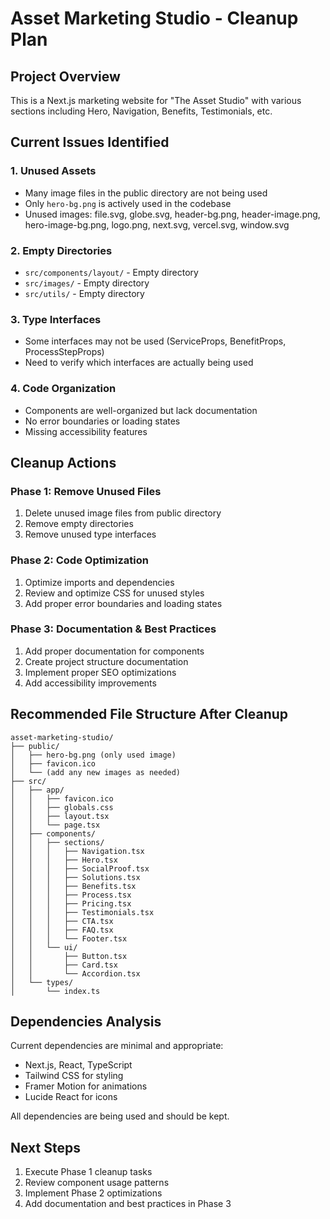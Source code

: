 # Asset Marketing Studio - Cleanup Plan

## Project Overview
This is a Next.js marketing website for "The Asset Studio" with various sections including Hero, Navigation, Benefits, Testimonials, etc.

## Current Issues Identified

### 1. Unused Assets
- Many image files in the public directory are not being used
- Only `hero-bg.png` is actively used in the codebase
- Unused images: file.svg, globe.svg, header-bg.png, header-image.png, hero-image-bg.png, logo.png, next.svg, vercel.svg, window.svg

### 2. Empty Directories
- `src/components/layout/` - Empty directory
- `src/images/` - Empty directory
- `src/utils/` - Empty directory

### 3. Type Interfaces
- Some interfaces may not be used (ServiceProps, BenefitProps, ProcessStepProps)
- Need to verify which interfaces are actually being used

### 4. Code Organization
- Components are well-organized but lack documentation
- No error boundaries or loading states
- Missing accessibility features

## Cleanup Actions

### Phase 1: Remove Unused Files
1. Delete unused image files from public directory
2. Remove empty directories
3. Remove unused type interfaces

### Phase 2: Code Optimization
1. Optimize imports and dependencies
2. Review and optimize CSS for unused styles
3. Add proper error boundaries and loading states

### Phase 3: Documentation & Best Practices
1. Add proper documentation for components
2. Create project structure documentation
3. Implement proper SEO optimizations
4. Add accessibility improvements

## Recommended File Structure After Cleanup
```
asset-marketing-studio/
├── public/
│   ├── hero-bg.png (only used image)
│   ├── favicon.ico
│   └── (add any new images as needed)
├── src/
│   ├── app/
│   │   ├── favicon.ico
│   │   ├── globals.css
│   │   ├── layout.tsx
│   │   └── page.tsx
│   ├── components/
│   │   ├── sections/
│   │   │   ├── Navigation.tsx
│   │   │   ├── Hero.tsx
│   │   │   ├── SocialProof.tsx
│   │   │   ├── Solutions.tsx
│   │   │   ├── Benefits.tsx
│   │   │   ├── Process.tsx
│   │   │   ├── Pricing.tsx
│   │   │   ├── Testimonials.tsx
│   │   │   ├── CTA.tsx
│   │   │   ├── FAQ.tsx
│   │   │   └── Footer.tsx
│   │   └── ui/
│   │       ├── Button.tsx
│   │       ├── Card.tsx
│   │       └── Accordion.tsx
│   └── types/
│       └── index.ts
```

## Dependencies Analysis
Current dependencies are minimal and appropriate:
- Next.js, React, TypeScript
- Tailwind CSS for styling
- Framer Motion for animations
- Lucide React for icons

All dependencies are being used and should be kept.

## Next Steps
1. Execute Phase 1 cleanup tasks
2. Review component usage patterns
3. Implement Phase 2 optimizations
4. Add documentation and best practices in Phase 3